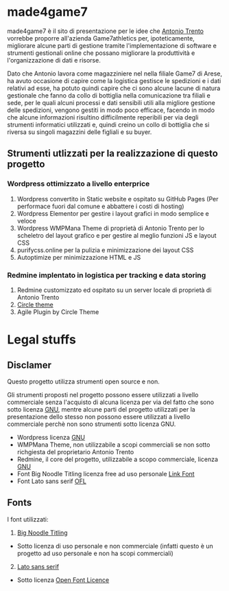 # made4game7

made4game7 è il sito di presentazione per le idee che [Antonio Trento](https://it.linkedin.com/in/antoniotrento) vorrebbe proporre all'azienda Game7athletics per, ipoteticamente, migliorare alcune parti di gestione tramite l'implementazione di software e strumenti gestionali online che possano migliorare la produttività e l'organizzazione di dati e risorse.

Dato che Antonio lavora come magazziniere nel nella filiale Game7 di Arese, ha avuto occasione di capire come la logistica gestisce le spedizioni e i dati relativi ad esse, ha potuto quindi capire che ci sono alcune lacune di natura gestionale che fanno da collo di bottiglia nella comunicazione tra filiali e sede, per le quali alcuni processi e dati sensibili utili alla migliore gestione delle spedizioni, vengono gestiti in modo poco efficace, facendo in modo che alcune informazioni risultino difficilmente reperibili per via degli strumenti informatici utilizzati e, quindi creino un collo di bottiglia che si riversa su singoli magazzini delle figliali e su buyer.

## Strumenti utlizzati per la realizzazione di questo progetto

### Wordpress ottimizzato a livello enterprice

1. Wordpress convertito in Static website e ospitato su GitHub Pages (Per performace fuori dal comune e abbattere i costi di hosting)
2. Wordpress Elementor per gestire i layout grafici in modo semplice e veloce
3. Wordpress WMPMana Theme di proprietà di Antonio Trento per lo scheletro del layout grafico e per gestire al meglio funzioni JS e layout CSS 
4. purifycss.online per la pulizia e minimizzazione dei layout CSS
5. Autoptimize per minimizzazione HTML e JS

### Redmine implentato in logistica per tracking e data storing

1. Redmine customizzato ed ospitato su un server locale di proprietà di Antonio Trento
2. [Circle theme](https://www.redmineup.com/pages/themes/circle)
3. Agile Plugin by Circle Theme

# Legal stuffs

## Disclamer

Questo progetto utilizza strumenti open source e non.

Gli strumenti proposti nel progetto possono essere utilizzati a livello commerciale senza l'acquisto di alcuna licenza per via del fatto che sono sotto licenza [GNU](http://www.gnu.org/licenses/old-licenses/gpl-2.0.html), mentre alcune parti del progetto utilizzati per la presentazione dello stesso non possono essere utilizzati a livello commerciale perchè non sono strumenti sotto licenza GNU.

- Wordpress licenza [GNU](https://it.wordpress.org/about/license/)
- WMPMana Theme, non utilizzabile a scopi commerciali se non sotto richgiesta del proprietario Antonio Trento 
- Redmine, il core del progetto, utilizzabile a scopo commerciale, licenza [GNU](http://www.gnu.org/licenses/old-licenses/gpl-2.0.html)
- Font Big Noodle Titling licenza free ad uso personale [Link Font](https://www.fontzillion.com/fonts/apostrophic-labs/big-noodle-titling)
- Font Lato sans serif [OFL](https://fonts.google.com/specimen/Lato#license)

## Fonts

I font utilizzati:

1. [Big Noodle Titling](https://www.fontzillion.com/fonts/apostrophic-labs/big-noodle-titling)
  - Sotto licenza di uso personale e non commerciale (infatti questo è un progetto ad uso personale e non ha scopi commerciali)
2. [Lato sans serif](https://fonts.google.com/specimen/Lato#license)
  - Sotto licenza [Open Font Licence](https://scripts.sil.org/cms/scripts/page.php?site_id=nrsi&id=OFL)
